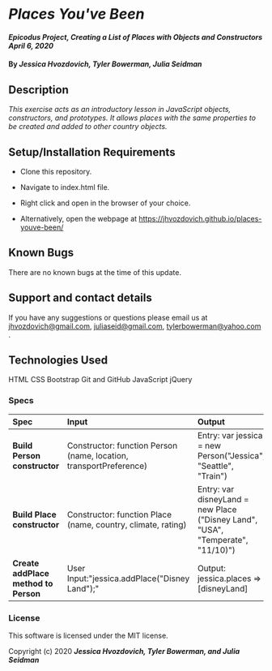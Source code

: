# _Places You've Been_

#### _Epicodus Project, Creating a List of Places with Objects and Constructors April 6, 2020_

#### By _**Jessica Hvozdovich, Tyler Bowerman, Julia Seidman**_

## Description

_This exercise acts as an introductory lesson in JavaScript objects, constructors, and prototypes. It allows places with the same properties to be created and added to other country objects._

## Setup/Installation Requirements

* Clone this repository.
* Navigate to index.html file.
* Right click and open in the browser of your choice.

* Alternatively, open the webpage at https://jhvozdovich.github.io/places-youve-been/


## Known Bugs

There are no known bugs at the time of this update.

## Support and contact details

If you have any suggestions or questions please email us at jhvozdovich@gmail.com, juliaseid@gmail.com, tylerbowerman@yahoo.com .

## Technologies Used

HTML
CSS
Bootstrap
Git and GitHub
JavaScript
jQuery

### Specs
| Spec | Input | Output |
| :------------- | :------------- | :------------- |
| **Build Person constructor** | Constructor: function Person (name, location, transportPreference) | Entry: var jessica = new Person("Jessica", "Seattle", "Train") |
| **Build Place constructor** | Constructor: function Place (name, country, climate, rating) | Entry: var disneyLand = new Place ("Disney Land", "USA", "Temperate", "11/10)") |
| **Create addPlace method to Person** | User Input:"jessica.addPlace("Disney Land");" | Output: jessica.places => [disneyLand] |


### License

This software is licensed under the MIT license.

Copyright (c) 2020 **_Jessica Hvozdovich, Tyler Bowerman, and Julia Seidman_**